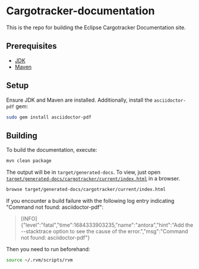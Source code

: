 # Cargotracker-documentation

This is the repo for building the Eclipse Cargotracker Documentation site.

## Prerequisites

- [JDK](https://jdk.java.net/)
- [Maven](https://maven.apache.org/)

## Setup

Ensure JDK and Maven are installed. Additionally, install the `asciidoctor-pdf` gem:

```bash
sudo gem install asciidoctor-pdf
```

## Building

To build the documentation, execute:

```bash
mvn clean package
```

The output will be in `target/generated-docs`.
To view, just open [`target/generated-docs/cargotracker/current/index.html`](target/generated-docs/cargotracker/current/index.html) in a browser.

```bash
browse target/generated-docs/cargotracker/current/index.html
```

If you encounter a build failure with the following log entry indicating "Command not found: asciidoctor-pdf":

> [INFO] {"level":"fatal","time":1684333903235,"name":"antora","hint":"Add the --stacktrace option to see the cause of the error.","msg":"Command not found: asciidoctor-pdf"}

Then you need to run beforehand:

```bash
source ~/.rvm/scripts/rvm
```

